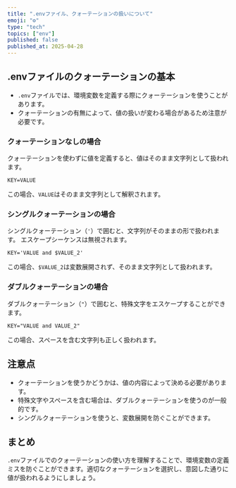 ```yaml
---
title: ".envファイル、クォーテーションの扱いについて"
emoji: "⚙️"
type: "tech"
topics: ["env"]
published: false
published_at: 2025-04-28
---
```


## .envファイルのクォーテーションの基本

- `.env`ファイルでは、環境変数を定義する際にクォーテーションを使うことがあります。
- クォーテーションの有無によって、値の扱いが変わる場合があるため注意が必要です。

### クォーテーションなしの場合

クォーテーションを使わずに値を定義すると、値はそのまま文字列として扱われます。

```
KEY=VALUE
```

この場合、`VALUE`はそのまま文字列として解釈されます。

### シングルクォーテーションの場合

シングルクォーテーション（`'`）で囲むと、文字列がそのままの形で扱われます。
エスケープシーケンスは無視されます。

```
KEY='VALUE and $VALUE_2'
```

この場合、`$VALUE_2`は変数展開されず、そのまま文字列として扱われます。

### ダブルクォーテーションの場合

ダブルクォーテーション（`"`）で囲むと、特殊文字をエスケープすることができます。

```
KEY="VALUE and VALUE_2"
```

この場合、スペースを含む文字列も正しく扱われます。






## 注意点

- クォーテーションを使うかどうかは、値の内容によって決める必要があります。
- 特殊文字やスペースを含む場合は、ダブルクォーテーションを使うのが一般的です。
- シングルクォーテーションを使うと、変数展開を防ぐことができます。

## まとめ

`.env`ファイルでのクォーテーションの使い方を理解することで、環境変数の定義ミスを防ぐことができます。適切なクォーテーションを選択し、意図した通りに値が扱われるようにしましょう。
